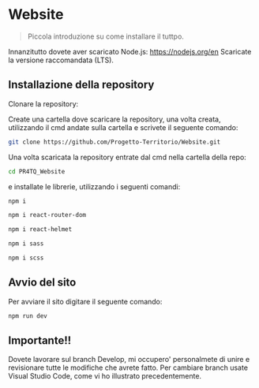 # Website

> Piccola introduzione su come installare il tuttpo.

Innanzitutto dovete aver scaricato Node.js: https://nodejs.org/en
Scaricate la versione raccomandata (LTS).

## Installazione della repository

Clonare la repository:

Create una cartella dove scaricare la repository, una volta creata, utilizzando il cmd
andate sulla cartella e scrivete il seguente comando:

```sh
git clone https://github.com/Progetto-Territorio/Website.git
```

Una volta scaricata la repository entrate dal cmd nella cartella della repo:

```sh
cd PR4TQ_Website
```

e installate le librerie, utilizzando i seguenti comandi:

```sh
npm i
```

```sh
npm i react-router-dom
```

```sh
npm i react-helmet
```

```sh
npm i sass
```

```sh
npm i scss
```

## Avvio del sito

Per avviare il sito digitare il seguente comando:

```sh
npm run dev
```

## Importante!!

Dovete lavorare sul branch Develop, mi occupero' personalmete di unire e revisionare tutte le modifiche che avrete fatto.
Per cambiare branch usate Visual Studio Code, come vi ho illustrato precedentemente.
